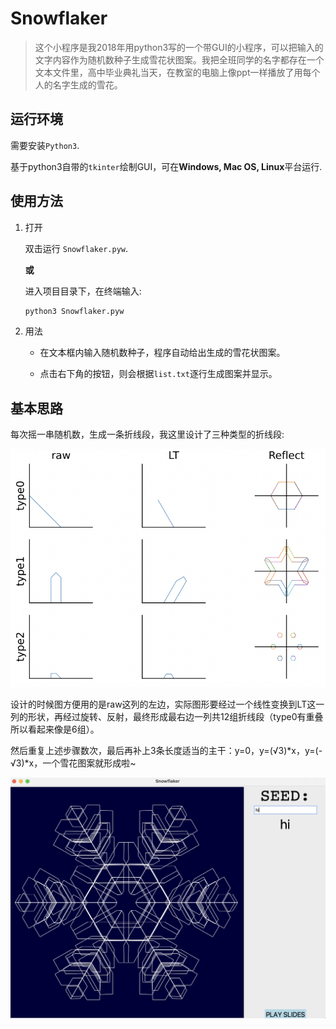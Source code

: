 # Snowflaker

> 这个小程序是我2018年用python3写的一个带GUI的小程序，可以把输入的文字内容作为随机数种子生成雪花状图案。我把全班同学的名字都存在一个文本文件里，高中毕业典礼当天，在教室的电脑上像ppt一样播放了用每个人的名字生成的雪花。

## 运行环境

需要安装`Python3`. 

基于python3自带的`tkinter`绘制GUI，可在**Windows, Mac OS, Linux**平台运行.

## 使用方法

1. 打开

   双击运行 `Snowflaker.pyw`.

   **或**

   进入项目目录下，在终端输入:

   ```bash
   python3 Snowflaker.pyw
   ```

2. 用法

   - 在文本框内输入随机数种子，程序自动给出生成的雪花状图案。

   - 点击右下角的按钮，则会根据`list.txt`逐行生成图案并显示。

## 基本思路

每次摇一串随机数，生成一条折线段，我这里设计了三种类型的折线段:

![](./illustration.png)

设计的时候图方便用的是raw这列的左边，实际图形要经过一个线性变换到LT这一列的形状，再经过旋转、反射，最终形成最右边一列共12组折线段（type0有重叠所以看起来像是6组）。

然后重复上述步骤数次，最后再补上3条长度适当的主干：y=0，y=(√3)\*x，y=(-√3)\*x，一个雪花图案就形成啦~

![](hi.png)